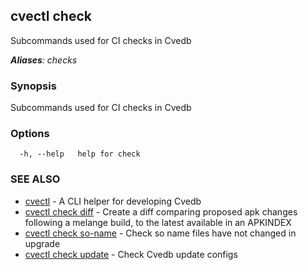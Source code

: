 ## cvectl check

Subcommands used for CI checks in Cvedb

***Aliases**: checks*

### Synopsis

Subcommands used for CI checks in Cvedb

### Options

```
  -h, --help   help for check
```

### SEE ALSO

* [cvectl](cvectl.md)	 - A CLI helper for developing Cvedb
* [cvectl check diff](cvectl_check_diff.md)	 - Create a diff comparing proposed apk changes following a melange build, to the latest available in an APKINDEX
* [cvectl check so-name](cvectl_check_so-name.md)	 - Check so name files have not changed in upgrade
* [cvectl check update](cvectl_check_update.md)	 - Check Cvedb update configs

